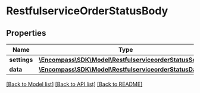 # RestfulserviceOrderStatusBody

## Properties
Name | Type | Description | Notes
------------ | ------------- | ------------- | -------------
**settings** | [**\Encompass\SDK\Model\RestfulserviceorderStatusSettings**](RestfulserviceorderStatusSettings.md) |  | [optional] 
**data** | [**\Encompass\SDK\Model\RestfulserviceorderStatusData**](RestfulserviceorderStatusData.md) |  | [optional] 

[[Back to Model list]](../../README.md#documentation-for-models) [[Back to API list]](../../README.md#documentation-for-api-endpoints) [[Back to README]](../../README.md)

